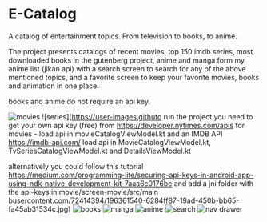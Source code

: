  # E-Catalog
A catalog of entertainment topics. From television to books, to anime.


The project presents catalogs of recent movies, top 150 imdb series,
most downloaded books in the gutenberg project, anime and manga form my anime list (jikan api)
with a search screen to search for any of the above mentioned topics, and a favorite screen to keep your favorite movies, books and animation in one place.


books and anime do not require an api key.

![movies](https://user-images.githubusercontent.com/72414394/196361471-b9792801-538a-4dc3-8b26-594a65700eb4.jpg)
![series](https://user-images.githuto run the project you need to get your own api key (free) from https://developer.nytimes.com/apis for movies - load api in movieCatalogViewModel.kt
and an IMDB API https://imdb-api.com/ load api in MovieCatalogViewModel.kt, TvSeriesCatalogViewModel.kt and DetailsViewModel.kt

alternatively you could follow this tutorial https://medium.com/programming-lite/securing-api-keys-in-android-app-using-ndk-native-development-kit-7aaa6c0176be
and add a jni folder with the api-keys in movie/screen-movie/src/main
busercontent.com/72414394/196361540-6284ff87-19ad-450b-bb65-fa45ab31534c.jpg)
![books](https://user-images.githubusercontent.com/72414394/196361561-6b6faab0-d561-4e39-9e72-caf7d683bc23.jpg)
![manga](https://user-images.githubusercontent.com/72414394/196361594-7cde645e-d57f-4c2c-afc6-a5995280e71d.jpg)
![anime](https://user-images.githubusercontent.com/72414394/196361607-d7abfb6d-d50f-4863-928c-4ef84d72d475.jpg)
![search](https://user-images.githubusercontent.com/72414394/196361636-01454c3d-95f1-4c96-affa-ac8975db6478.jpg)
![nav drawer](https://user-images.githubusercontent.com/72414394/196361646-53710978-fabb-4b8a-938f-560a05866f60.jpg)
